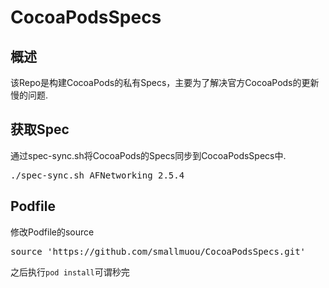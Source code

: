 # CocoaPodsSpecs

## 概述
该Repo是构建CocoaPods的私有Specs，主要为了解决官方CocoaPods的更新慢的问题.

## 获取Spec
通过spec-sync.sh将CocoaPods的Specs同步到CocoaPodsSpecs中.

<pre>
./spec-sync.sh AFNetworking 2.5.4
</pre>

## Podfile
修改Podfile的source
<pre>
source 'https://github.com/smallmuou/CocoaPodsSpecs.git'
</pre>
之后执行`pod install`可谓秒完
